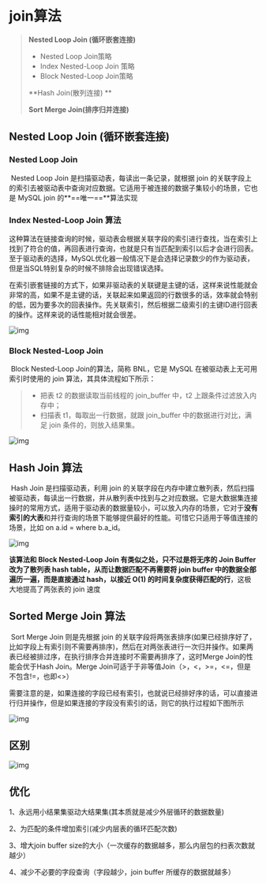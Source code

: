# join算法

>  **Nested Loop Join (循环嵌套连接)**
>
> - Nested Loop Join策略
> - Index Nested-Loop Join 策略
> - Block Nested-Loop Join策略
>
> **Hash Join(散列连接) **
>
> **Sort Merge Join(排序归并连接)**

## **Nested Loop Join (循环嵌套连接)**

### 	Nested Loop Join 

​	Nested Loop Join 是扫描驱动表，每读出一条记录，就根据 join 的关联字段上的索引去被驱动表中查询对应数据。它适用于被连接的数据子集较小的场景，它也是 MySQL join 的**==唯一==**算法实现

### **Index Nested-Loop Join 算法**

​	这种算法在链接查询的时候，驱动表会根据关联字段的索引进行查找，当在索引上找到了符合的值，再回表进行查询，也就是只有当匹配到索引以后才会进行回表。至于驱动表的选择，MySQL优化器一般情况下是会选择记录数少的作为驱动表，但是当SQL特别复杂的时候不排除会出现错误选择。

​	在索引嵌套链接的方式下，如果非驱动表的关联键是主键的话，这样来说性能就会非常的高，如果不是主键的话，关联起来如果返回的行数很多的话，效率就会特别的低，因为要多次的回表操作。先关联索引，然后根据二级索引的主键ID进行回表的操作。这样来说的话性能相对就会很差。

![img](https://pics3.baidu.com/feed/10dfa9ec8a136327b7a9182f457f33eb09fac75b.jpeg?token=e81b5902b0f646129f6476d3c9811355)

### **Block Nested-Loop Join**

​	Block Nested-Loop Join的算法，简称 BNL，它是 MySQL 在被驱动表上无可用索引时使用的 join 算法，其具体流程如下所示：

> - 把表 t2 的数据读取当前线程的 join_buffer 中，t2 上跟条件过滤放入内存中；
> - 扫描表 t1，每取出一行数据，就跟 join_buffer 中的数据进行对比，满足 join 条件的，则放入结果集。

![img](https://pics4.baidu.com/feed/2e2eb9389b504fc2c99a8632362d741691ef6d33.jpeg?token=a54c97e3fdfa3f8f4b955c8747954b74)

## **Hash Join 算法**

​	Hash Join 是扫描驱动表，利用 join 的关联字段在内存中建立散列表，然后扫描被驱动表，每读出一行数据，并从散列表中找到与之对应数据。它是大数据集连接操时的常用方式，适用于驱动表的数据量较小，可以放入内存的场景，它对于**没有索引的大表**和并行查询的场景下能够提供最好的性能。可惜它只适用于等值连接的场景，比如 on a.id = where b.a_id。

![img](https://pics5.baidu.com/feed/21a4462309f790520f884f1bda0344cd7acbd57c.jpeg?token=66156b89db5dbd25bd214c48fb7bc0b5)

**该算法和 Block Nested-Loop Join 有类似之处，只不过是将无序的 Join Buffer 改为了散列表 hash table，从而让数据匹配不再需要将 join buffer 中的数据全部遍历一遍，而是直接通过 hash，以接近 O(1) 的时间复杂度获得匹配的行**，这极大地提高了两张表的 join 速度

## **Sorted Merge Join 算法**

​	Sort Merge Join 则是先根据 join 的关联字段将两张表排序(如果已经排序好了，比如字段上有索引则不需要再排序)，然后在对两张表进行一次归并操作。如果两表已经被排过序，在执行排序合并连接时不需要再排序了，这时Merge Join的性能会优于Hash Join。Merge Join可适于于非等值Join（>，<，>=，<=，但是不包含!=，也即<>）

​	需要注意的是，如果连接的字段已经有索引，也就说已经排好序的话，可以直接进行归并操作，但是如果连接的字段没有索引的话，则它的执行过程如下图所示

![img](https://pics7.baidu.com/feed/55e736d12f2eb938147bc3c600921632e4dd6fec.jpeg?token=9807a337d964a1af821ed38bcf0204f8)

## 区别

![img](https://pics1.baidu.com/feed/37d3d539b6003af356a66ec8e3da555b1138b676.jpeg?token=b57a692f9527b67d1b575951ac209497)

## 优化

1、永远用小结果集驱动大结果集(其本质就是减少外层循环的数据数量)

2、为匹配的条件增加索引(减少内层表的循环匹配次数)

3、增大join buffer size的大小（一次缓存的数据越多，那么内层包的扫表次数就越少）

4、减少不必要的字段查询（字段越少，join buffer 所缓存的数据就越多）